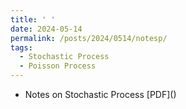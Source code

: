 ```yaml
---
title: ' '
date: 2024-05-14
permalink: /posts/2024/0514/notesp/
tags:
  - Stochastic Process 
  - Poisson Process   
---
```



  - Notes on Stochastic Process
 [PDF](<a href="/files/20240514_SP.pdf"></a>) &nbsp;  
 
 
 
